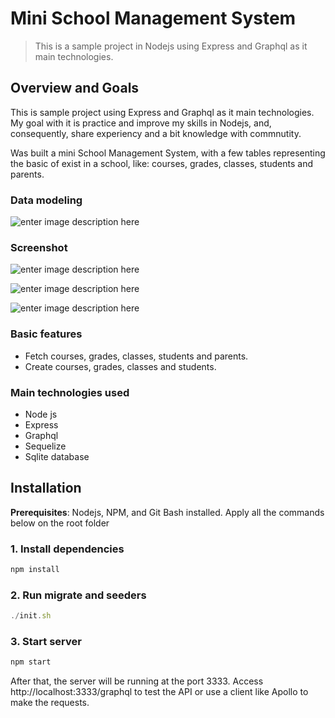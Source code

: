 
# Mini School Management System
> This is a sample project in Nodejs using Express and Graphql as it main technologies.

## Overview and Goals
 This is sample project using Express and Graphql as it main technologies. My goal with it is practice and improve my skills in Nodejs, and, consequently, share experiency and a bit knowledge with commnutity.

Was built a mini School Management System, with a few tables representing the basic of exist in a school, like: courses, grades, classes, students and parents.

### Data modeling
![enter image description here](https://lh3.googleusercontent.com/WDzCsXGfAL_0iVpUoNMEqcPTE68OgKpLhEC1NHrqCoNsW9IOQliu3rzblLps331DQyMrTB-KVFdAAEebm9a-wo4tsBmURd2Aszj4iMjBST9fR1tV4QYItCcWAPDkyBu8GmbAIefjTewoPQuXKtbALxXE7n7ulM-WMvreAB--oMeXNQjpzO_3LQhlou64Fw_0K6iyYemCiRDAT8hTSuZiL28hHB-i7arkkfn9R22VjDl-rTTu3Wjq8YiRVSTNKWb4iMoOP-vfIzS57JVoxZg_Tho8uj09-aqO7R1vkZPnKTF9mm50YIhy5VfVa1-mziwDK1thdmtSFpnK5TNS-5-bb4wGyiMZYHkl-h3yZ6VNMGLlRApg80qHRhV5pnbGFe01cAIVkdm9X5w-2UX8nD4iJVMt1-Yr_Q244Uw7hCJBA_hWcTa_bPE_nrLMmHl4yBBarKwalmPwpKQsnrBMb8-oebE5TDGd4MsFhyjygrTYxtZGsKlMLjtULE6ZItfKP_ccpDPMTdDekz49looERzIKgaiV5Egl8UaDFGKLJ_yuDcqj71W6FEcHG473ACg7S46gkIE8FSmo2xzSw9GbpHVR7Vq3DJ-lg7g8ZkRDeLR_oF3AbW2f2UcOXQ9Wc197nKmNjAx7wowtEZ6XoVhv0W9TAIu3YRWdbe17k-_9NbjDrxMEK88RbaYy2CM=w710-h418-no)

### Screenshot
![enter image description here](https://lh3.googleusercontent.com/tFD658YcaEFL5KtOcIQVAWLduyk_I2WRX9VchbR9P7UkvCEoy2am7Mh76BhNfzwq22SCjOb63GWFQsmDDYEEpLhs23q8O8bwSjxzFJGzMHzWzzcBixsURF4zOWZlGu7x1QUt5AeMWZIrurGYIzH6MExpCPQnNySkv3cF025bpSv-wbKLqKdLnZ-dM-w0PUFpPbd34XEqz1tAkznCIkW8pEgFN-Orrf8L9KOEVCB6ncT345fYFA4L0tKdSSrTJUk3hZTVK_nK_3CfRl1fv7l2DZEpToeFBxbMUO5Inoy2xl1Re2hpgKYu70dbtqoYVmqNXRq8VyMJoAT61eXFE5W5Iix2SgbNsGDUy3OsRhYxHUU4KYmBqTlLIJT9SqAE5_a3RwrXWIk96TPWte_XPNXQxrI280-3KNZQF7v8XJRUT1lnU4wQBBtCrkIl7kIWd5BRIhi_79Rpv_-B1HbbpoMAu5DYtx7AYTXD_h9Rcm_JCT2U0pSFPDhodY0yT9g8rOLzZ7kk9OkVNfU6uv9erAK_03DEkbwGcXUzUJ2olTyhwrW1RYE_QlhdRQsb_ucFS7FIvYuOvZEKXTgsYGy3P4x9vWgjZ8Kn4jWqSKJkdmOhXQeesH-gXcD0IRJxPSJD7b-vutPmYNWZunWVcRDYh7t5X9cAPTHZUII28hXzTHweaDT4l5oa7UnlsKM=w1019-h595-no)

![enter image description here](https://lh3.googleusercontent.com/gkV2HU5SbzDBDDloE3jaPl9bf1wpyUzurKgLX0Z0DWfNgsZYag9cVdBKR0VlgZ6wSp86soD9mpZ-E91GOcvecfZNpq09STw83qTDBPTu50WQBnAHR-8udXDmk17rTTUYmDdFuRlK0CHZFc60HVqL7Xgmd7rsk1xz8QRIOg2HtONKmpxXbpwP1HnxkTv-xcA4C3d5cAnu3-bqbThw43wk-xGZ6RoFGcArSsW1i7GOjJGepelz_edp2gEyHU-zJVfLjgFFYrFBM2i3nWFNCGC-ZzSWM4MGTU_MKKKHdCwhS7j6M8V5Zu8UhiGrKZRElGWRPofVEjkzHriuXdhxuntMumLMeRnvmnx0eX7zzipPfYy4cQW2bNkLwaGY4iLhKdFV4TAbaMcw1khyD5F_6ldryyEg5RPboBYyaqNpM5113iHYXitKT8ppsR1BzFSSdhCnUWFVKR2uF69M7wwMQajzjQwRSkomHkqsQXoWrFO0bZXsp6Jcx1CJMagII_U90459tzAhl7ICP_AYSELS-qg8iSaKOYQ2YteNkc_8KQNkDLsQl20eUSeSE4gPh1sMRwf03XQaoc4_5oL6G4b0f3CoXremTKcD-F2OCb9wlwbv5utPCdN8LwYKhJGk0PfZff_aqSgelx0s5tmYSXQKAJXOcfCUBBwGDWa231dJ-VXj6A9cU4uP9TighPQ=w978-h555-no)

![enter image description here](https://lh3.googleusercontent.com/V1vbXP2anKnADNAFtRcrbqfjp6OBpAWAnz8ysEEIQCAb-jLTaFIOw8Z8yrKO20TX69mOGZu5zhEXK_2AhGTrdy22cOV6VoqvW2UyjF_r19vOuyAftBSqJbW5rM0yc0_M-TTcBsuPxojt2QfXaeM8pKkzNvXywNZBvxocBLZtnPUgSLJ9Ks6lUbR04h9vzKGvqUkWjAdzMV1vjjXoZ_OGhZLhWQD1EpbYiHCxChSFaS4goamA5cEkEtKFGAgNbLhTlxPHzqiHoiqrni0g6mH4ymtEW6ZZgjOn-f5v7TSO5m34kUUiJCZIEuuryRaRDAVzI7z-sR4sRKcU8OVUNcxiZ-84OY4WQdJYfTEDIzE_xf14PlOXBcDwJCEPSccjCBIRd86mrbdONHP-7XhWNfv31ElyLmmy_C02niDJ6GK96Mnjd8YKWouCX1IioO_TwrJq0GDipNuTOshD65gdMQ-3KbZLty6OZ8fRRrnv3-vLigY3_dIg2fDWjx0dWHnqoKzRt2rSBbSvLeaT6M4AO5JI4-QrnG4UeMfq0Tv0xoHcCavc5Ir5orBU6_HlI-E2Z0vdrC7F5ZMuo2VBPvddVQmeghOIAUIR89SK8Z3_LUzjnBPzZHwuWIvyTBLByqeV7unGYEOdF1iHk4fqU_Lu2DG-P33gD5OpqRz6rToJcH74janp_ySXPfvwYoU=w913-h275-no)

### Basic features
  - Fetch courses, grades, classes, students and parents.
 - Create courses, grades, classes and students.

### Main technologies used
 - Node js
 - Express
 - Graphql
 - Sequelize
 - Sqlite database

## Installation

**Prerequisites**: Nodejs, NPM, and Git Bash installed.
Apply all the commands below on the root folder
### 1. Install dependencies
```js
npm install
```
### 2. Run migrate and seeders
```js
./init.sh
```
### 3. Start server
```js
npm start
```
After that, the server will be running at the port 3333. Access http://localhost:3333/graphql to test the API or use a client like Apollo to make the requests.
 
 

